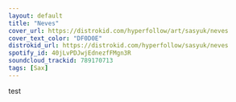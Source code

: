 ```yaml
---
layout: default
title: "Neves"
cover_url: https://distrokid.com/hyperfollow/art/sasyuk/neves
cover_text_color: "DF0D0E"
distrokid_url: https://distrokid.com/hyperfollow/sasyuk/neves
spotify_id: 40jLvPDJwjEdnezfFMgn3R
soundcloud_trackid: 789170713
tags: [Sax]
---
```


test